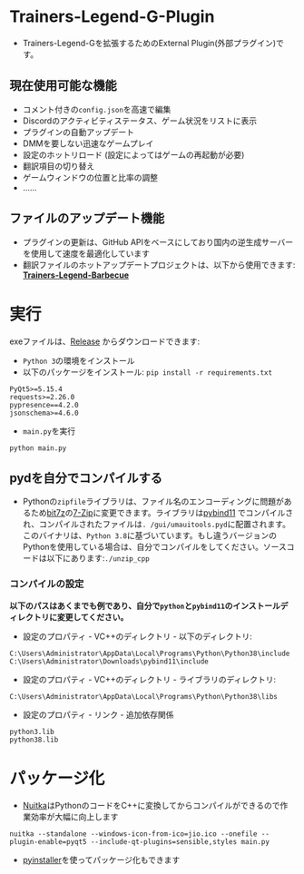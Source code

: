 # Trainers-Legend-G-Plugin
- Trainers-Legend-Gを拡張するためのExternal Plugin(外部プラグイン)です。

## 現在使用可能な機能

- コメント付きの`config.json`を高速で編集
- Discordのアクティビティステータス、ゲーム状況をリストに表示
- プラグインの自動アップデート
- DMMを要しない迅速なゲームプレイ
- 設定のホットリロード (設定によってはゲームの再起動が必要)
- 翻訳項目の切り替え
- ゲームウィンドウの位置と比率の調整
- ......


## ファイルのアップデート機能

- プラグインの更新は、GitHub APIをベースにしており国内の逆生成サーバーを使用して速度を最適化しています
- 翻訳ファイルのホットアップデートプロジェクトは、以下から使用できます: [**Trainers-Legend-Barbecue**](https://github.com/chinosk6/Trainers-Legend-Barbecue)



# 実行

exeファイルは、[Release](https://github.com/chinosk114514/Trainers-Legend-G-External-Plugin/releases) からダウンロードできます:

- `Python 3`の環境をインストール
- 以下のパッケージをインストール: `pip install -r requirements.txt`

```
PyQt5>=5.15.4
requests>=2.26.0
pypresence==4.2.0
jsonschema>=4.6.0
```

- `main.py`を実行

```shell
python main.py
```



## pydを自分でコンパイルする

- Pythonの`zipfile`ライブラリは、ファイル名のエンコーディングに問題があるため[bit7z](https://github.com/rikyoz/bit7z)の[7-Zip](https://www.7-zip.org/)に変更できます。ライブラリは[pybind11](https://github.com/pybind/pybind11) でコンパイルされ、コンパイルされたファイルは`. /gui/umauitools.pyd`に配置されます。このバイナリは、`Python 3.8`に基づいています。もし違うバージョンのPythonを使用している場合は、自分でコンパイルをしてください。ソースコードは以下にあります:`./unzip_cpp`

### コンパイルの設定

**以下のパスはあくまでも例であり、自分で`python`と`pybind11`のインストールディレクトリに変更してください。**

- 設定のプロパティ - VC++のディレクトリ - 以下のディレクトリ:

```
C:\Users\Administrator\AppData\Local\Programs\Python\Python38\include
C:\Users\Administrator\Downloads\pybind11\include
```

- 設定のプロパティ - VC++のディレクトリ - ライブラリのディレクトリ:

```
C:\Users\Administrator\AppData\Local\Programs\Python\Python38\libs
```

- 設定のプロパティ - リンク - 追加依存関係

```
python3.lib
python38.lib
```

# パッケージ化

- [Nuitka](https://github.com/Nuitka/Nuitka)はPythonのコードをC++に変換してからコンパイルができるので作業効率が大幅に向上します


```shell
nuitka --standalone --windows-icon-from-ico=jio.ico --onefile --plugin-enable=pyqt5 --include-qt-plugins=sensible,styles main.py
```

- [pyinstaller](https://github.com/pyinstaller/pyinstaller)を使ってパッケージ化もできます
